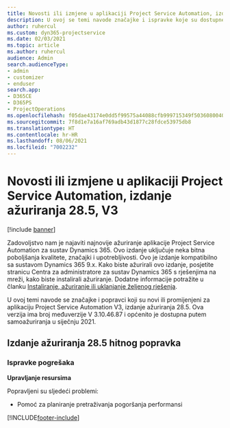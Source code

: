 ```yaml
---
title: Novosti ili izmjene u aplikaciji Project Service Automation, izdanje ažuriranja 28.5, hitni popravak, V3
description: U ovoj se temi navode značajke i ispravke koje su dostupne u izdanju ažuriranja 28.5. hitnog popravka aplikacije Project Service Automation, V3.
author: ruhercul
ms.custom: dyn365-projectservice
ms.date: 02/03/2021
ms.topic: article
ms.author: ruhercul
audience: Admin
search.audienceType:
- admin
- customizer
- enduser
search.app:
- D365CE
- D365PS
- ProjectOperations
ms.openlocfilehash: f05dae43174e0dd5f99575a44088cfb999715349f503608004037e616da3b4de
ms.sourcegitcommit: 7f8d1e7a16af769adb43d1877c28fdce53975db8
ms.translationtype: HT
ms.contentlocale: hr-HR
ms.lasthandoff: 08/06/2021
ms.locfileid: "7002232"
---
```

# <a name="whats-new-or-changed-in-project-service-automation-update-release-285-v3"></a>Novosti ili izmjene u aplikaciji Project Service Automation, izdanje ažuriranja 28.5, V3

[!include [banner](../includes/psa-now-project-operations.md)]

Zadovoljstvo nam je najaviti najnovije ažuriranje aplikacije Project Service Automation za sustav Dynamics 365. Ovo izdanje uključuje neka bitna poboljšanja kvalitete, značajki i upotrebljivosti. Ovo je izdanje kompatibilno sa sustavom Dynamics 365 9.x. Kako biste ažurirali ovo izdanje, posjetite stranicu Centra za administratore za sustav Dynamics 365 s rješenjima na mreži, kako biste instalirali ažuriranje. Dodatne informacije potražite u članku [Instaliranje, ažuriranje ili uklanjanje željenog rješenja](/power-platform/admin/install-remove-preferred-solution).

U ovoj temi navode se značajke i popravci koji su novi ili promijenjeni za aplikaciju Project Service Automation V3, izdanje ažuriranja 28.5. Ova verzija ima broj međuverzije V 3.10.46.87 i općenito je dostupna putem samoažuriranja u siječnju 2021.

## <a name="update-release-285-hotfix"></a>Izdanje ažuriranja 28.5 hitnog popravka

### <a name="bug-fixes"></a>Ispravke pogrešaka

**Upravljanje resursima**

Popravljeni su sljedeći problemi:

- Pomoć za planiranje pretraživanja pogoršanja performansi



[!INCLUDE[footer-include](../includes/footer-banner.md)]